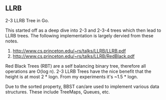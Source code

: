 LLRB
----

2-3 LLRB Tree in Go.

This started off as a deep dive into 2-3 and 2-3-4 trees which then lead to
LLRB trees. The following implementation is largely dervied from these notes.

1. http://www.cs.princeton.edu/~rs/talks/LLRB/LLRB.pdf
2. http://www.cs.princeton.edu/~rs/talks/LLRB/RedBlack.pdf

Red Black Trees (RBT) are a self balancing binary tree, therefore all operations are O(log n). 2-3 LLRB Trees have the nice benefit that the height is at most 2 * logn. From my experiments it's ~1.5 * logn.

Due to the sorted property, BBST can/are used to implement various data structures. These include TreeMaps, Queues, etc.
